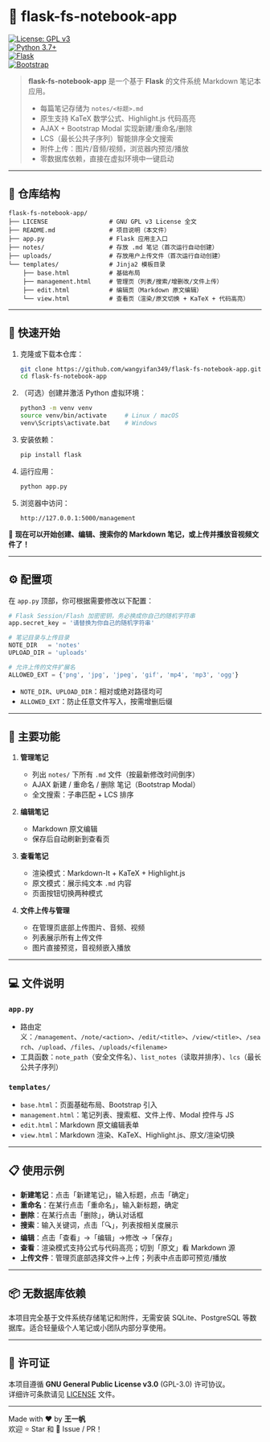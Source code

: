 # 📝 flask-fs-notebook-app

[![License: GPL v3](https://img.shields.io/badge/License-GPLv3-blue.svg)](LICENSE)  
[![Python 3.7+](https://img.shields.io/badge/Python-3.7%2B-blue.svg)](https://www.python.org/)  
[![Flask](https://img.shields.io/badge/Flask-2.0+-green.svg)](https://flask.palletsprojects.com/)  
[![Bootstrap](https://img.shields.io/badge/Bootstrap-5.3-purple.svg)](https://getbootstrap.com/)  

> **flask-fs-notebook-app** 是一个基于 **Flask** 的文件系统 Markdown 笔记本应用。  
> - 每篇笔记存储为 `notes/<标题>.md`  
> - 原生支持 KaTeX 数学公式、Highlight.js 代码高亮  
> - AJAX + Bootstrap Modal 实现新建/重命名/删除  
> - LCS（最长公共子序列）智能排序全文搜索  
> - 附件上传：图片/音频/视频，浏览器内预览/播放  
> - 零数据库依赖，直接在虚拟环境中一键启动  

---

## 📁 仓库结构

```
flask-fs-notebook-app/
├── LICENSE                 # GNU GPL v3 License 全文
├── README.md               # 项目说明（本文件）
├── app.py                  # Flask 应用主入口
├── notes/                  # 存放 .md 笔记（首次运行自动创建）
├── uploads/                # 存放用户上传文件（首次运行自动创建）
└── templates/              # Jinja2 模板目录
    ├── base.html           # 基础布局
    ├── management.html     # 管理页（列表/搜索/增删改/文件上传）
    ├── edit.html           # 编辑页（Markdown 原文编辑）
    └── view.html           # 查看页（渲染/原文切换 + KaTeX + 代码高亮）
```

---

## 🚀 快速开始

1. 克隆或下载本仓库：
   ```bash
   git clone https://github.com/wangyifan349/flask-fs-notebook-app.git
   cd flask-fs-notebook-app
   ```

2. （可选）创建并激活 Python 虚拟环境：
   ```bash
   python3 -m venv venv
   source venv/bin/activate     # Linux / macOS
   venv\Scripts\activate.bat    # Windows
   ```

3. 安装依赖：
   ```bash
   pip install flask
   ```

4. 运行应用：
   ```bash
   python app.py
   ```

5. 浏览器中访问：
   ```
   http://127.0.0.1:5000/management
   ```

🎉 **现在可以开始创建、编辑、搜索你的 Markdown 笔记，或上传并播放音视频文件了！**

---

## ⚙️ 配置项

在 `app.py` 顶部，你可根据需要修改以下配置：

```python
# Flask Session/Flash 加密密钥，务必换成你自己的随机字符串
app.secret_key = '请替换为你自己的随机字符串'

# 笔记目录与上传目录
NOTE_DIR   = 'notes'
UPLOAD_DIR = 'uploads'

# 允许上传的文件扩展名
ALLOWED_EXT = {'png', 'jpg', 'jpeg', 'gif', 'mp4', 'mp3', 'ogg'}
```

- `NOTE_DIR`、`UPLOAD_DIR`：相对或绝对路径均可  
- `ALLOWED_EXT`：防止任意文件写入，按需增删后缀  

---

## 🔧 主要功能

1. **管理笔记**  
   - 列出 `notes/` 下所有 `.md` 文件（按最新修改时间倒序）  
   - AJAX 新建 / 重命名 / 删除 笔记（Bootstrap Modal）  
   - 全文搜索：子串匹配 + LCS 排序  

2. **编辑笔记**  
   - Markdown 原文编辑  
   - 保存后自动刷新到查看页  

3. **查看笔记**  
   - 渲染模式：Markdown-It + KaTeX + Highlight.js  
   - 原文模式：展示纯文本 `.md` 内容  
   - 页面按钮切换两种模式  

4. **文件上传与管理**  
   - 在管理页底部上传图片、音频、视频  
   - 列表展示所有上传文件  
   - 图片直接预览，音视频嵌入播放  

---

## 💻 文件说明

### `app.py`

- 路由定义：`/management`、`/note/<action>`、`/edit/<title>`、`/view/<title>`、`/search`、`/upload`、`/files`、`/uploads/<filename>`  
- 工具函数：`note_path`（安全文件名）、`list_notes`（读取并排序）、`lcs`（最长公共子序列）  

### `templates/`

- `base.html`：页面基础布局、Bootstrap 引入  
- `management.html`：笔记列表、搜索框、文件上传、Modal 控件与 JS  
- `edit.html`：Markdown 原文编辑表单  
- `view.html`：Markdown 渲染、KaTeX、Highlight.js、原文/渲染切换  

---

## 📋 使用示例

- **新建笔记**：点击「新建笔记」，输入标题，点击「确定」  
- **重命名**：在某行点击「重命名」，输入新标题，确定  
- **删除**：在某行点击「删除」，确认对话框  
- **搜索**：输入关键词，点击「🔍」，列表按相关度展示  
- **编辑**：点击「查看」→「编辑」→修改 →「保存」  
- **查看**：渲染模式支持公式与代码高亮；切到「原文」看 Markdown 源  
- **上传文件**：管理页底部选择文件→上传；列表中点击即可预览/播放  

---

## 📦 无数据库依赖

本项目完全基于文件系统存储笔记和附件，无需安装 SQLite、PostgreSQL 等数据库。适合轻量级个人笔记或小团队内部分享使用。

---

## 📜 许可证

本项目遵循 **GNU General Public License v3.0** (GPL-3.0) 许可协议。  
详细许可条款请见 [LICENSE](LICENSE) 文件。

---

Made with ♥ by **王一帆**  
欢迎 ⭐️ Star 和 💬 Issue / PR！
